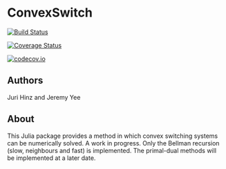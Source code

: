 # ConvexSwitch

[![Build Status](https://travis-ci.org/YeeJeremy/ConvexSwitch.jl.svg?branch=master)](https://travis-ci.org/YeeJeremy/ConvexSwitch.jl)

[![Coverage Status](https://coveralls.io/repos/YeeJeremy/ConvexSwitch.jl/badge.svg?branch=master&service=github)](https://coveralls.io/github/YeeJeremy/ConvexSwitch.jl?branch=master)

[![codecov.io](http://codecov.io/github/YeeJeremy/ConvexSwitch.jl/coverage.svg?branch=master)](http://codecov.io/github/YeeJeremy/ConvexSwitch.jl?branch=master)

## Authors

Juri Hinz and Jeremy Yee

## About

This Julia package provides a method in which convex switching systems
can be numerically solved. A work in progress. Only the Bellman recursion
(slow, neighbours and fast) is implemented. The primal-dual methods will
be implemented at a later date.

